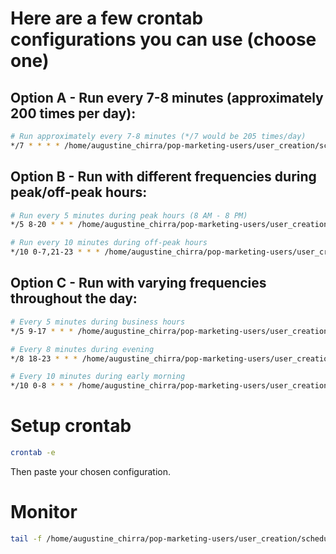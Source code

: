 # Here are a few crontab configurations you can use (choose one)

## Option A - Run every 7-8 minutes (approximately 200 times per day):

```sh
# Run approximately every 7-8 minutes (*/7 would be 205 times/day)
*/7 * * * * /home/augustine_chirra/pop-marketing-users/user_creation/schedule/run_with_random_delay.sh >> /home/augustine_chirra/pop-marketing-users/user_creation/schedule/cron.log 2>&1
```

## Option B - Run with different frequencies during peak/off-peak hours:

```sh
# Run every 5 minutes during peak hours (8 AM - 8 PM)
*/5 8-20 * * * /home/augustine_chirra/pop-marketing-users/user_creation/schedule/run_with_random_delay.sh >> /home/augustine_chirra/pop-marketing-users/user_creation/schedule/cron.log 2>&1

# Run every 10 minutes during off-peak hours
*/10 0-7,21-23 * * * /home/augustine_chirra/pop-marketing-users/user_creation/schedule/run_with_random_delay.sh >> /home/augustine_chirra/pop-marketing-users/user_creation/schedule/cron.log 2>&1
```

## Option C - Run with varying frequencies throughout the day:

```sh
# Every 5 minutes during business hours
*/5 9-17 * * * /home/augustine_chirra/pop-marketing-users/user_creation/schedule/run_with_random_delay.sh >> /home/augustine_chirra/pop-marketing-users/user_creation/schedule/cron.log 2>&1

# Every 8 minutes during evening
*/8 18-23 * * * /home/augustine_chirra/pop-marketing-users/user_creation/schedule/run_with_random_delay.sh >> /home/augustine_chirra/pop-marketing-users/user_creation/schedule/cron.log 2>&1

# Every 10 minutes during early morning
*/10 0-8 * * * /home/augustine_chirra/pop-marketing-users/user_creation/schedule/run_with_random_delay.sh >> /home/augustine_chirra/pop-marketing-users/user_creation/schedule/cron.log 2>&1
```

# Setup crontab

```sh
crontab -e
```

Then paste your chosen configuration.

# Monitor

```sh
tail -f /home/augustine_chirra/pop-marketing-users/user_creation/schedule/cron.log
```
